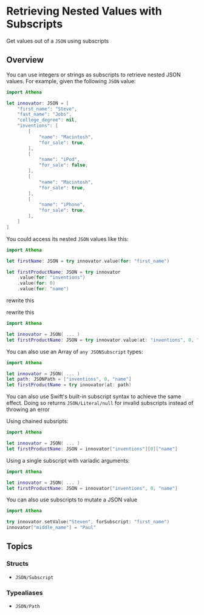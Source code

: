 # Retrieving Nested Values with Subscripts

Get values out of a ``JSON`` using subscripts

## Overview

You can use integers or strings as subscripts to retrieve nested JSON values. For example, given the following ``JSON`` value:

```swift
import Athena

let innovator: JSON = [
    "first_name": "Steve",
    "fast_name": "Jobs",
    "college_degree": nil,
    "inventions": [
        [
            "name": "Macintosh",
            "for_sale": true,
        ],
        [
            "name": "iPod",
            "for_sale": false,
        ],
        [
            "name": "Macintosh",
            "for_sale": true,
        ],
        [
            "name": "iPhone",
            "for_sale": true,
        ],
    ]
]
```

You could access its nested ``JSON`` values like this:

```swift
import Athena

let firstName: JSON = try innovator.value(for: "first_name")

let firstProductName: JSON = try innovator
    .value(for: "inventions")
    .value(for: 0)
    .value(for: "name")
```

rewrite this
<!--You can combine multiple calls to ``JSON/value(for:)`` using a single call to ``JSON/value(at:)-65345`` using variadic arguments:-->
rewrite this

```swift
import Athena

let innovator = JSON( ... )
let firstProductName: JSON = try innovator.value(at: "inventions", 0, "name")
```

You can also use an Array of `any JSONSubscript` types:

```swift
import Athena

let innovator = JSON( ... )
let path: JSONPath = ["inventions", 0, "name"]
let firstProductName = try innovator(at: path)
```

You can also use Swift's built-in subscript syntax to achieve the same effect.
Doing so returns ``JSON/Literal/null`` for invalid subscripts instead of throwing an error

Using chained subsripts:

```swift
import Athena

let innovator = JSON( ... )
let firstProductName: JSON = innovator["inventions"][0]["name"]
```

Using a single subscript with variadic arguments:

```swift
import Athena

let innovator = JSON( ... )
let firstProductName: JSON = innovator["inventions", 0, "name"]
```

You can also use subscripts to mutate a JSON value

```swift
import Athena

try innovator.setValue("Steven", forSubscript: "first_name")
innovator["middle_name"] = "Paul"
```

## Topics

### Structs

- ``JSON/Subscript``

### Typealiases

- ``JSON/Path``
